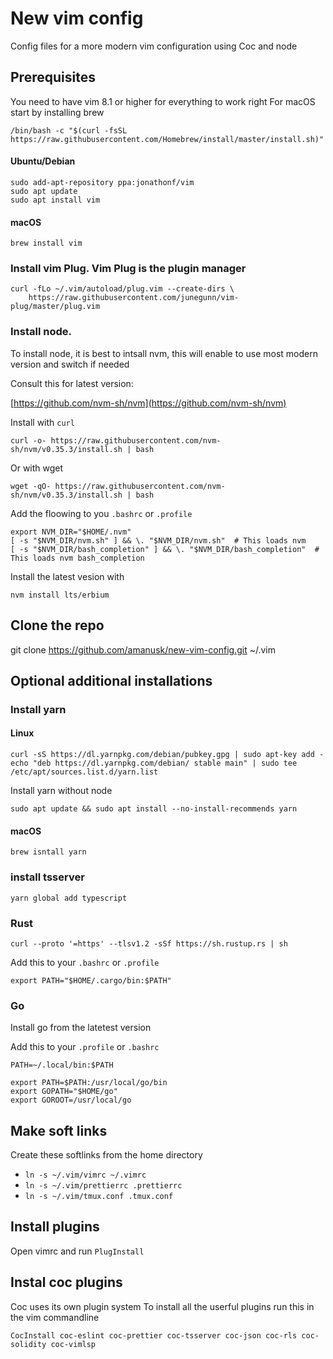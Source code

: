 # New vim config

Config files for a more modern vim configuration using Coc and node

## Prerequisites

You need to have vim 8.1 or higher for everything to work right
For macOS start by installing brew

```
/bin/bash -c "$(curl -fsSL https://raw.githubusercontent.com/Homebrew/install/master/install.sh)"
```

#### Ubuntu/Debian

```
sudo add-apt-repository ppa:jonathonf/vim
sudo apt update
sudo apt install vim
```

#### macOS

```
brew install vim
```

### Install vim Plug. Vim Plug is the plugin manager

```
curl -fLo ~/.vim/autoload/plug.vim --create-dirs \
    https://raw.githubusercontent.com/junegunn/vim-plug/master/plug.vim
```

### Install node.

To install node, it is best to intsall nvm, this will enable to use most modern version and switch if needed

Consult this for latest version:

[https://github.com/nvm-sh/nvm](https://github.com/nvm-sh/nvm)

Install with `curl`

```
curl -o- https://raw.githubusercontent.com/nvm-sh/nvm/v0.35.3/install.sh | bash
```

Or with wget

```
wget -qO- https://raw.githubusercontent.com/nvm-sh/nvm/v0.35.3/install.sh | bash
```

Add the floowing to you `.bashrc` or `.profile`

```
export NVM_DIR="$HOME/.nvm"
[ -s "$NVM_DIR/nvm.sh" ] && \. "$NVM_DIR/nvm.sh"  # This loads nvm
[ -s "$NVM_DIR/bash_completion" ] && \. "$NVM_DIR/bash_completion"  # This loads nvm bash_completion
```

Install the latest vesion with

```
nvm install lts/erbium
```

## Clone the repo

git clone https://github.com/amanusk/new-vim-config.git ~/.vim

## Optional additional installations

### Install yarn

#### Linux

```
curl -sS https://dl.yarnpkg.com/debian/pubkey.gpg | sudo apt-key add -
echo "deb https://dl.yarnpkg.com/debian/ stable main" | sudo tee /etc/apt/sources.list.d/yarn.list
```

Install yarn without node

```
sudo apt update && sudo apt install --no-install-recommends yarn
```

#### macOS

```
brew isntall yarn
```

### install tsserver

```
yarn global add typescript
```

### Rust

```
curl --proto '=https' --tlsv1.2 -sSf https://sh.rustup.rs | sh
```

Add this to your `.bashrc` or `.profile`

```
export PATH="$HOME/.cargo/bin:$PATH"
```

### Go

Install go from the latetest version

Add this to your `.profile` or `.bashrc`

```
PATH=~/.local/bin:$PATH

export PATH=$PATH:/usr/local/go/bin
export GOPATH="$HOME/go"
export GOROOT=/usr/local/go
```

## Make soft links

Create these softlinks from the home directory

- `ln -s ~/.vim/vimrc ~/.vimrc`
- `ln -s ~/.vim/prettierrc .prettierrc`
- `ln -s ~/.vim/tmux.conf .tmux.conf`

## Install plugins

Open vimrc and run `PlugInstall`

## Instal coc plugins

Coc uses its own plugin system
To install all the userful plugins run this in the vim commandline

```
CocInstall coc-eslint coc-prettier coc-tsserver coc-json coc-rls coc-solidity coc-vimlsp
```
